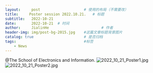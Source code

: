 ```yaml
---
layout:     post   				    # 使用的布局（不需要改）
title:     Poster session 2022.10.21.	# 标题 
subtitle:   2022-10-21
date:       2022-10-21	# 时间
author:     JialinHe						# 作者
header-img: img/post-bg-2015.jpg 	#这篇文章标题背景图片
catalog: true 						# 是否归档
tags:								#标签
    - News
---
```

@The School of Electronics and Information.
![2022_10_21_Poster1.jpg](https://gitee.com/plusero/plusero/raw/master/img/picsInURL/2022_10_21_Pic1.jpg)
![2022_10_21_Poster2.jpg](https://gitee.com/plusero/plusero/raw/master/img/picsInURL/2022_10_21_Pic2.jpg)
